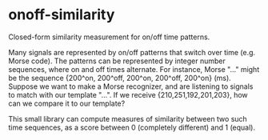 onoff-similarity
================

Closed-form similarity measurement for on/off time patterns.

Many signals are represented by on/off patterns that switch over time (e.g.  Morse code). The patterns can be represented by integer number sequences, where on and off times alternate. For instance, Morse "..." might be the sequence {200^on, 200^off, 200^on, 200^off, 200^on} (ms). Suppose we want to make a Morse recognizer, and are listening to signals to match with our template "...". If we receive {210,251,192,201,203}, how can we compare it to our template?

This small library can compute measures of similarity between two such time sequences, as a score between 0 (completely different) and 1 (equal).

